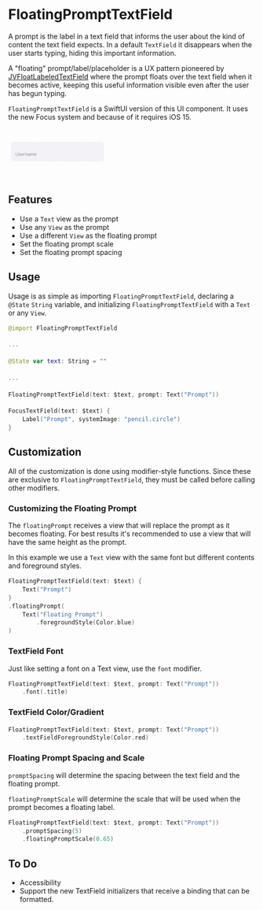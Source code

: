 # FloatingPromptTextField

A prompt is the label in a text field that informs the user about the kind of content the text field expects. In a default `TextField` it disappears when the user starts typing, hiding this important information.

A "floating" prompt/label/placeholder is a UX pattern pioneered by [JVFloatLabeledTextField](https://github.com/jverdi/JVFloatLabeledTextField) where the prompt floats over the text field when it becomes active, keeping this useful information visible even after the user has begun typing.

`FloatingPromptTextField` is a SwiftUI version of this UI component. It uses the new Focus system and because of it requires iOS 15. 

<p float="left">
  <img src="./Screenshots/Capture.gif" alt="Lock Screen" width=40% height=40%>
</p>

## Features

 * Use a `Text` view as the prompt
 * Use any `View` as the prompt
 * Use a different `View` as the floating prompt
 * Set the floating prompt scale
 * Set the floating prompt spacing

## Usage

Usage is as simple as importing `FloatingPromptTextField`, declaring a `@State` `String` variable, and initializing `FloatingPromptTextField` with a `Text` or any `View`.

```swift
@import FloatingPromptTextField

...

@State var text: String = ""

...

FloatingPromptTextField(text: $text, prompt: Text("Prompt"))

FocusTextField(text: $text) {
	Label("Prompt", systemImage: "pencil.circle")
}
```

## Customization

All of the customization is done using modifier-style functions. Since these are exclusive to `FloatingPromptTextField`, they must be called before calling other modifiers.

### Customizing the Floating Prompt

The `floatingPrompt` receives a view that will replace the prompt as it becomes floating. For best results it's recommended to use a view that will have the same height as the prompt. 

In this example we use a `Text` view with the same font but different contents and foreground styles. 

```swift
FloatingPromptTextField(text: $text) {
	Text("Prompt")
}
.floatingPrompt(
	Text("Floating Prompt")
		.foregroundStyle(Color.blue)
)
```

### TextField Font

Just like setting a font on a Text view, use the `font` modifier.

```swift
FloatingPromptTextField(text: $text, prompt: Text("Prompt"))
	.font(.title)
```

### TextField Color/Gradient

```swift
FloatingPromptTextField(text: $text, prompt: Text("Prompt"))
	.textFieldForegroundStyle(Color.red)
```

### Floating Prompt Spacing and Scale

`promptSpacing` will determine the spacing between the text field and the floating prompt.

`floatingPromptScale` will determine the scale that will be used when the prompt becomes a floating label.

```swift
FloatingPromptTextField(text: $text, prompt: Text("Prompt"))
	.promptSpacing(5)
	.floatingPromptScale(0.65)
```

## To Do

 - Accessibility
 - Support the new TextField initializers that receive a binding that can be formatted.
